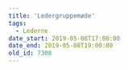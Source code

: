 ```yaml
---
title: 'Ledergruppemøde'
tags:
  - Lederne
date_start: 2019-05-08T17:00:00
date_end: 2019-05-08T19:00:00
old_id: 7308
---
```

